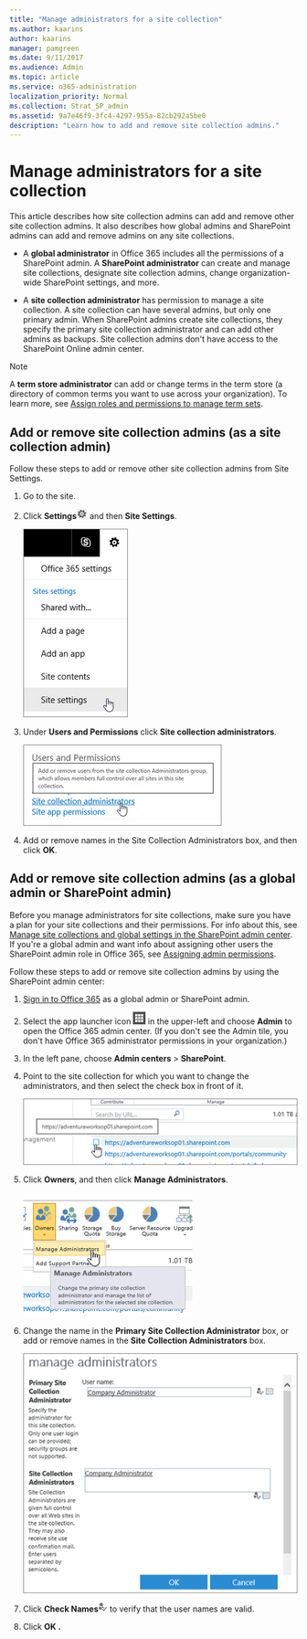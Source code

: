 ```yaml
---
title: "Manage administrators for a site collection"
ms.author: kaarins
author: kaarins
manager: pamgreen
ms.date: 9/11/2017
ms.audience: Admin
ms.topic: article
ms.service: o365-administration
localization_priority: Normal
ms.collection: Strat_SP_admin
ms.assetid: 9a7e46f9-3fc4-4297-955a-82cb292a5be0
description: "Learn how to add and remove site collection admins."
---
```


# Manage administrators for a site collection

This article describes how site collection admins can add and remove other site collection admins. It also describes how global admins and SharePoint admins can add and remove admins on any site collections.
  
- A **global administrator** in Office 365 includes all the permissions of a SharePoint admin. A **SharePoint administrator** can create and manage site collections, designate site collection admins, change organization-wide SharePoint settings, and more. 
    
-  A **site collection administrator** has permission to manage a site collection. A site collection can have several admins, but only one primary admin. When SharePoint admins create site collections, they specify the primary site collection administrator and can add other admins as backups. Site collection admins don't have access to the SharePoint Online admin center. 
    
> [!NOTE]
> A **term store administrator** can add or change terms in the term store (a directory of common terms you want to use across your organization). To learn more, see [Assign roles and permissions to manage term sets](https://support.office.com/article/951216b9-81ac-4850-9ea0-7ad4c45eb231). 
  
## Add or remove site collection admins (as a site collection admin)
<a name="__toc341786266"> </a>

Follow these steps to add or remove other site collection admins from Site Settings.
  
1. Go to the site.
    
2. Click **Settings**![Gear shaped settings button](../media/96dc60c0-3b6b-4dd7-b246-7d1750653462.png) and then **Site Settings**.
    
     ![Choose Settings, Site Settings](../media/475ae6dd-1b16-4a13-a6d3-37c41ff05a24.png)
  
3. Under **Users and Permissions** click **Site collection administrators**.
    
     ![Site collection administrators highlighted under users and permissions](../media/a1b732b1-a641-45a8-8088-29a1de50c0e8.PNG)
  
4. Add or remove names in the Site Collection Administrators box, and then click **OK**.
    
## Add or remove site collection admins (as a global admin or SharePoint admin)
<a name="__toc341786265"> </a>

Before you manage administrators for site collections, make sure you have a plan for your site collections and their permissions. For info about this, see [Manage site collections and global settings in the SharePoint admin center](manage-site-collections-and-global-settings-in-the-sharepoint-admin-center). If you're a global admin and want info about assigning other users the SharePoint admin role in Office 365, see [Assigning admin permissions](https://support.office.com/article/F44FBE43-7E11-475B-A1B2-3F00719A853A).
  
Follow these steps to add or remove site collection admins by using the SharePoint admin center:
  
1. [Sign in to Office 365](e9eb7d51-5430-4929-91ab-6157c5a050b4) as a global admin or SharePoint admin. 
    
2. Select the app launcher icon ![The icon that looks like a waffle and represents a button click that will reveal multiple application tiles for selection.](../media/3b8a317e-13ba-4bd4-864e-1ccd47af39ee.png) in the upper-left and choose **Admin** to open the Office 365 admin center. (If you don't see the Admin tile, you don't have Office 365 administrator permissions in your organization.) 
    
3. In the left pane, choose **Admin centers** > **SharePoint**.
    
4. Point to the site collection for which you want to change the administrators, and then select the check box in front of it. 
    
     ![SPO Selecting a collection from within the site collection list](../media/6e5db026-befa-46b7-9e05-77c022919c88.PNG)
  
5. Click **Owners**, and then click **Manage Administrators**.
    
     ![SPO Site administrator owners button with Manage Administrators highlighted.](../media/45326c50-d66f-44e7-b5f3-65ff85ca18f7.PNG)
  
6. Change the name in the **Primary Site Collection Administrator** box, or add or remove names in the **Site Collection Administrators** box. 
    
     ![Site administrator dialog box.](../media/488ca762-cbe2-458c-8e21-7f640471a565.PNG)
  
7. Click **Check Names**![Check Names button](../media/bfa3e094-27e7-4ded-b5b9-de97518f6375.png) to verify that the user names are valid. 
    
8. Click **OK** **.**
    

